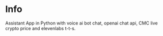 # Info
Assistant App in Python with voice ai bot chat, openai chat api, CMC live crypto price and elevenlabs t-t-s. 